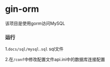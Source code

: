 # gin-orm

该项目是使用gorm访问MySQL


### 运行

1.`docs/sql/mysql.sql`   sql文件

2.在`/conf`中修改配置文件api.ini中的数据库连接配置

